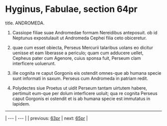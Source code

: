 # Hyginus, Fabulae, section 64pr

title. ANDROMEDA.



1. Cassiope filiae suae Andromedae formam Nereidibus anteposuit. ob id Neptunus expostulauit ut Andromeda Cephei filia ceto obiceretur.



2. quae cum esset obiecta, Perseus Mercurii talaribus uolans eo dicitur uenisse et eam liberasse a periculo; quam cum adducere uellet, Cepheus pater cum Agenore, cuius sponsa fuit, Perseum clam interficere uoluerunt.



3. ille cognita re caput Gorgonis eis ostendit omnes-que ab humana specie sunt informati in saxum. Perseus cum Andromeda in patriam redit.



4. Polydectes siue Proetus ut uidit Perseum tantam uirtutem habere, pertimuit eum-que per dolum interficere uoluit; qua re cognita Perseus caput Gorgonis ei ostendit et is ab humana specie est immutatus in lapidem.



---

| --- | --- |
| previous: [63pr](../63pr/) | next: [65pr](../65pr/) |